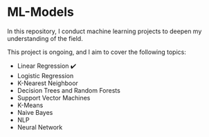 # ML-Models
In this repository, I conduct machine learning projects to deepen my understanding of the field. 

This project is ongoing, and I aim to cover the following topics:

* Linear Regression ✔️
* Logistic Regression 
* K-Nearest Neighboor 
* Decision Trees and Random Forests
* Support Vector Machines 
* K-Means
* Naive Bayes
* NLP
* Neural Network 

